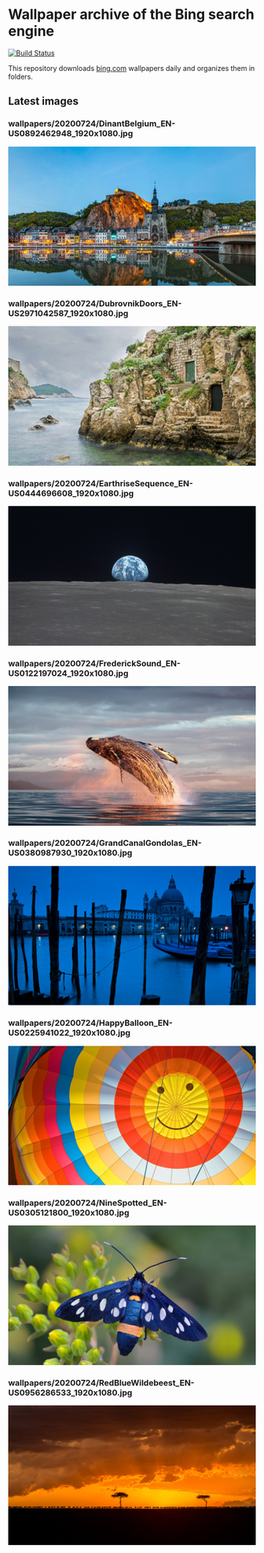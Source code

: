 # Wallpaper archive of the Bing search engine

[![Build Status](https://travis-ci.org/kijart/bing-daily-images-dl.svg?branch=wallpapers)](https://travis-ci.org/kijart/bing-daily-images-dl)

This repository downloads [bing.com](https://www.bing.com) wallpapers daily and organizes them in folders.

## Latest images

<!-- Wallpapers -->

### wallpapers/20200724/DinantBelgium_EN-US0892462948_1920x1080.jpg

![wallpapers/20200724/DinantBelgium_EN-US0892462948_1920x1080.jpg](wallpapers/20200724/DinantBelgium_EN-US0892462948_1920x1080.jpg)

### wallpapers/20200724/DubrovnikDoors_EN-US2971042587_1920x1080.jpg

![wallpapers/20200724/DubrovnikDoors_EN-US2971042587_1920x1080.jpg](wallpapers/20200724/DubrovnikDoors_EN-US2971042587_1920x1080.jpg)

### wallpapers/20200724/EarthriseSequence_EN-US0444696608_1920x1080.jpg

![wallpapers/20200724/EarthriseSequence_EN-US0444696608_1920x1080.jpg](wallpapers/20200724/EarthriseSequence_EN-US0444696608_1920x1080.jpg)

### wallpapers/20200724/FrederickSound_EN-US0122197024_1920x1080.jpg

![wallpapers/20200724/FrederickSound_EN-US0122197024_1920x1080.jpg](wallpapers/20200724/FrederickSound_EN-US0122197024_1920x1080.jpg)

### wallpapers/20200724/GrandCanalGondolas_EN-US0380987930_1920x1080.jpg

![wallpapers/20200724/GrandCanalGondolas_EN-US0380987930_1920x1080.jpg](wallpapers/20200724/GrandCanalGondolas_EN-US0380987930_1920x1080.jpg)

### wallpapers/20200724/HappyBalloon_EN-US0225941022_1920x1080.jpg

![wallpapers/20200724/HappyBalloon_EN-US0225941022_1920x1080.jpg](wallpapers/20200724/HappyBalloon_EN-US0225941022_1920x1080.jpg)

### wallpapers/20200724/NineSpotted_EN-US0305121800_1920x1080.jpg

![wallpapers/20200724/NineSpotted_EN-US0305121800_1920x1080.jpg](wallpapers/20200724/NineSpotted_EN-US0305121800_1920x1080.jpg)

### wallpapers/20200724/RedBlueWildebeest_EN-US0956286533_1920x1080.jpg

![wallpapers/20200724/RedBlueWildebeest_EN-US0956286533_1920x1080.jpg](wallpapers/20200724/RedBlueWildebeest_EN-US0956286533_1920x1080.jpg)

